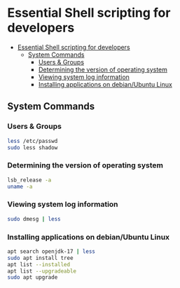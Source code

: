 # Essential Shell scripting for developers

- [Essential Shell scripting for developers](#essential-shell-scripting-for-developers)
  - [System Commands](#system-commands)
    - [Users \& Groups](#users--groups)
    - [Determining the version of operating system](#determining-the-version-of-operating-system)
    - [Viewing system log information](#viewing-system-log-information)
    - [Installing applications on debian/Ubuntu Linux](#installing-applications-on-debianubuntu-linux)

## System Commands

### Users & Groups

```sh
less /etc/passwd
sudo less shadow
```

### Determining the version of operating system

```sh
lsb_release -a
uname -a
```

### Viewing system log information

```sh
sudo dmesg | less
```

### Installing applications on debian/Ubuntu Linux

```sh
apt search openjdk-17 | less
sudo apt install tree
apt list --installed
apt list --upgradeable
sudo apt upgrade
```
